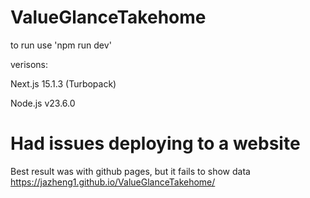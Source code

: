 # ValueGlanceTakehome

to run use 'npm run dev'

verisons: 

Next.js 15.1.3 (Turbopack)

Node.js v23.6.0

# Had issues deploying to a website

Best result was with github pages, but it fails to show data https://jazheng1.github.io/ValueGlanceTakehome/
